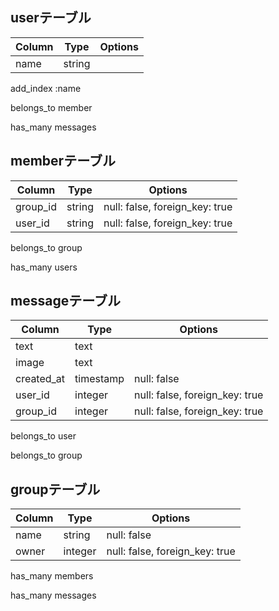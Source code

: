 
## userテーブル

|Column|Type|Options|
|------|----|-------|
|name|string||


add_index :name

belongs_to member

has_many messages



## memberテーブル
|Column|Type|Options|
|------|----|-------|
|group_id|string|null: false, foreign_key: true|
|user_id|string|null: false, foreign_key: true|

belongs_to group

has_many users

## messageテーブル
|Column|Type|Options|
|------|----|-------|
|text|text| |
|image|text| |
|created_at|timestamp|null: false|
|user_id|integer|null: false, foreign_key: true |
|group_id|integer|null: false, foreign_key: true|

belongs_to user

belongs_to group

## groupテーブル
|Column|Type|Options|
|------|----|-------|
|name|string|null: false|
|owner|integer|null: false, foreign_key: true|


has_many members

has_many messages


